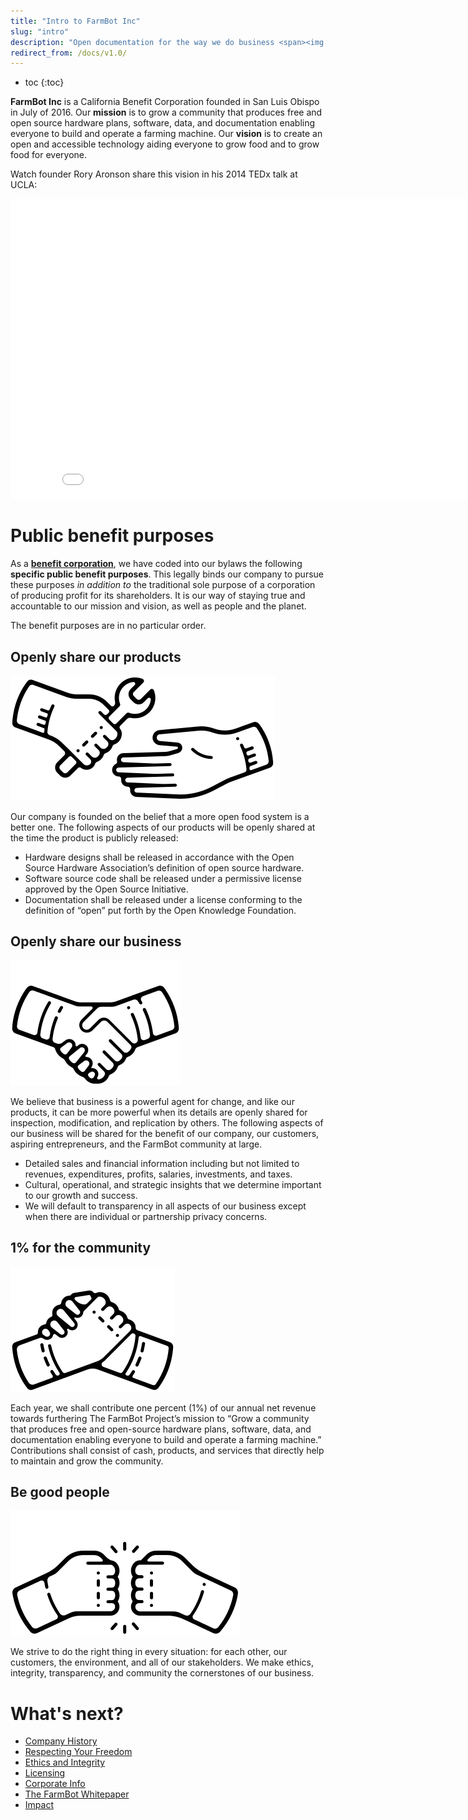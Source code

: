 ```yaml
---
title: "Intro to FarmBot Inc"
slug: "intro"
description: "Open documentation for the way we do business <span><img class=\"value-icon\" src=\"_images/business.png\"></span>"
redirect_from: /docs/v1.0/
---
```


* toc
{:toc}

**FarmBot Inc** is a California Benefit Corporation founded in San Luis Obispo in July of 2016. Our **mission** is to grow a community that produces free and open­ source hardware plans, software, data, and documentation enabling everyone to build and operate a farming machine. Our **vision** is to create an open and accessible technology aiding everyone to grow food and to grow food for everyone.

Watch founder Rory Aronson share this vision in his 2014 TEDx talk at UCLA:

<iframe class="embedly-embed" src="//cdn.embedly.com/widgets/media.html?src=https%3A%2F%2Fwww.youtube.com%2Fembed%2FHIoVlPaypx4%3Ffeature%3Doembed&url=http%3A%2F%2Fwww.youtube.com%2Fwatch%3Fv%3DHIoVlPaypx4&image=https%3A%2F%2Fi.ytimg.com%2Fvi%2FHIoVlPaypx4%2Fhqdefault.jpg&key=f2aa6fc3595946d0afc3d76cbbd25dc3&type=text%2Fhtml&schema=youtube" width="854" height="480" scrolling="no" frameborder="0" allow="autoplay; fullscreen" allowfullscreen="true"></iframe>

# Public benefit purposes
As a [**benefit corporation**](https://en.wikipedia.org/wiki/Benefit_corporation), we have coded into our bylaws the following **specific public benefit purposes**. This legally binds our company to pursue these purposes *in addition to* the traditional sole purpose of a corporation of producing profit for its shareholders. It is our way of staying true and accountable to our mission and vision, as well as people and the planet.

The benefit purposes are in no particular order.

## Openly share our products

![products](_images/products.png)

Our company is founded on the belief that a more open food system is a better one. The following aspects of our products will be openly shared at the time the product is publicly released:

  * Hardware designs shall be released in accordance with the Open Source Hardware Association’s definition of open source hardware.
  * Software source code shall be released under a permissive license approved by the Open Source Initiative.
  * Documentation shall be released under a license conforming to the definition of “open” put forth by the Open Knowledge Foundation.

## Openly share our business

![business](_images/business.png)

We believe that business is a powerful agent for change, and like our products, it can be more powerful when its details are openly shared for inspection, modification, and replication by others. The following aspects of our business will be shared for the benefit of our company, our customers, aspiring entrepreneurs, and the FarmBot community at large.

  * Detailed sales and financial information including but not limited to revenues, expenditures, profits, salaries, investments, and taxes.
  * Cultural, operational, and strategic insights that we determine important to our growth and success.
  * We will default to transparency in all aspects of our business except when there are individual or partnership privacy concerns.

## 1% for the community

![community](_images/community.png)

Each year, we shall contribute one percent (1%) of our annual net revenue towards furthering The FarmBot Project’s mission to “Grow a community that produces free and open-source hardware plans, software, data, and documentation enabling everyone to build and operate a farming machine.” Contributions shall consist of cash, products, and services that directly help to maintain and grow the community.

## Be good people

![good-people](_images/good-people.png)

We strive to do the right thing in every situation: for each other, our customers, the environment, and all of our stakeholders. We make ethics, integrity, transparency, and community the cornerstones of our business.



# What's next?

 * [Company History](intro/company-history.md)
 * [Respecting Your Freedom](intro/respecting-your-freedom.md)
 * [Ethics and Integrity](intro/ethics-and-integrity.md)
 * [Licensing](intro/licensing.md)
 * [Corporate Info](intro/corporate-info.md)
 * [The FarmBot Whitepaper](intro/whitepaper.md)
 * [Impact](intro/impact.md)
